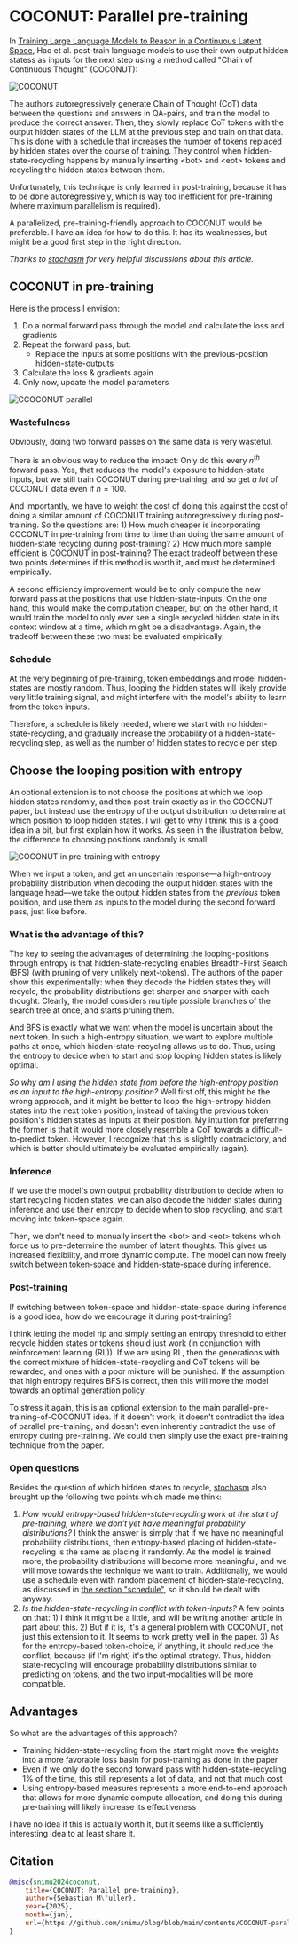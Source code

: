# COCONUT: Parallel pre-training

In [Training Large Language Models to Reason in a Continuous Latent Space](https://arxiv.org/abs/2412.06769), Hao et al. post-train language models to use their own output hidden statess as inputs for the next step using a method called "Chain of Continuous Thought" (COCONUT):

![COCONUT](images/coconut.png)

The authors autoregressively generate Chain of Thought (CoT) data between the questions and answers in QA-pairs, and train the model to produce the correct answer. Then, they slowly replace CoT tokens with the output hidden states of the LLM at the previous step and train on that data. This is done with a schedule that increases the number of tokens replaced by hidden states over the course of training. They control when hidden-state-recycling happens by manually inserting \<bot\> and \<eot\> tokens and recycling the hidden states between them.

Unfortunately, this technique is only learned in post-training, because it has to be done autoregressively, which is way too inefficient for pre-training (where maximum parallelism is required).

A parallelized, pre-training-friendly approach to COCONUT would be preferable. I have an idea for how to do this. It has its weaknesses, but might be a good first step in the right direction.

*Thanks to [stochasm](https://x.com/stochasticchasm) for very helpful discussions about this article.*

## COCONUT in pre-training

Here is the process I envision:

1. Do a normal forward pass through the model and calculate the loss and gradients
2. Repeat the forward pass, but:
    - Replace the inputs at some positions with the previous-position hidden-state-outputs
3. Calculate the loss & gradients again
4. Only now, update the model parameters

![CCOCONUT parallel](images/coconut-parallel-random.png)

### Wastefulness

Obviously, doing two forward passes on the same data is very wasteful.

There is an obvious way to reduce the impact: Only do this every $n^{th}$ forward pass. Yes, that reduces the model's exposure to hidden-state inputs, but we still train COCONUT during pre-training, and so get *a lot* of COCONUT data even if $n=100$.

And importantly, we have to weight the cost of doing this against the cost of doing a similar amount of COCONUT training autoregressively during post-training. So the questions are: 1) How much cheaper is incorporating COCONUT in pre-training from time to time than doing the same amount of hidden-state recycling during post-training? 2) How much more sample efficient is COCONUT in post-training? The exact tradeoff between these two points determines if this method is worth it, and must be determined empirically.

A second efficiency improvement would be to only compute the new forward pass at the positions that use hidden-state-inputs. On the one hand, this would make the computation cheaper, but on the other hand, it would train the model to only ever see a single recycled hidden state in its context window at a time, which might be a disadvantage. Again, the tradeoff between these two must be evaluated empirically.

### Schedule

At the very beginning of pre-training, token embeddings and model hidden-states are mostly random. Thus, looping the hidden states will likely provide very little training signal, and might interfere with the model's ability to learn from the token inputs.

Therefore, a schedule is likely needed, where we start with no hidden-state-recycling, and gradually increase the probability of a hidden-state-recycling step, as well as the number of hidden states to recycle per step.

## Choose the looping position with entropy

An optional extension is to not choose the positions at which we loop hidden states randomly, and then post-train exactly as in the COCONUT paper, but instead use the entropy of the output distribution to determine at which position to loop hidden states. I will get to why I think this is a good idea in a bit, but first explain how it works. As seen in the illustration below, the difference to choosing positions randomly is small:

![COCONUT in pre-training with entropy](images/coconut-parallel.png)

When we input a token, and get an uncertain response&mdash;a high-entropy probability distribution when decoding the output hidden states with the language head&mdash;we take the output hidden states from the *previous* token position, and use them as inputs to the model during the second forward pass, just like before.

### What is the advantage of this?

The key to seeing the advantages of determining the looping-positions through entropy is that hidden-state-recycling enables Breadth-First Search (BFS) (with pruning of very unlikely next-tokens). The authors of the paper show this experimentally: when they decode the hidden states they will recycle, the probability distributions get sharper and sharper with each thought. Clearly, the model considers multiple possible branches of the search tree at once, and starts pruning them.

And BFS is exactly what we want when the model is uncertain about the next token. In such a high-entropy situation, we want to explore multiple paths at once, which hidden-state-recycling allows us to do. Thus, using the entropy to decide when to start and stop looping hidden states is likely optimal.

*So why am I using the hidden state from before the high-entropy position as an input to the high-entropy position?* Well first off, this might be the wrong approach, and it might be better to loop the high-entropy hidden states into the next token position, instead of taking the previous token position's hidden states as inputs at their position. My intuition for preferring the former is that it would more closely resemble a CoT towards a difficult-to-predict token. However, I recognize that this is slightly contradictory, and which is better should ultimately be evaluated empirically (again).

### Inference

If we use the model's own output probability distribution to decide when to start recycling hidden states, we can also decode the hidden states during inference and use their entropy to decide when to stop recycling, and start moving into token-space again.

Then, we don't need to manually insert the \<bot\> and \<eot\> tokens which force us to pre-determine the number of latent thoughts. This gives us increased flexibility, and more dynamic compute. The model can now freely switch between token-space and hidden-state-space during inference.

### Post-training

If switching between token-space and hidden-state-space during inference is a good idea, how do we encourage it during post-training?

I think letting the model rip and simply setting an entropy threshold to either recycle hidden states or tokens should just work (in conjunction with reinforcement learning (RL)). If we are using RL, then the generations with the correct mixture of hidden-state-recycling and CoT tokens will be rewarded, and ones with a poor mixture will be punished. If the assumption that high entropy requires BFS is correct, then this will move the model towards an optimal generation policy.

To stress it again, this is an optional extension to the main parallel-pre-training-of-COCONUT idea. If it doesn't work, it doesn't contradict the idea of parallel pre-training, and doesn't even inherently contradict the use of entropy during pre-training. We could then simply use the exact pre-training technique from the paper.

### Open questions

Besides the question of which hidden states to recycle, [stochasm](https://x.com/stochasticchasm) also brought up the following two points which made me think:

1. *How would entropy-based hidden-state-recycling work at the start of pre-training, where we don't yet have meaningful probability distributions?* I think the answer is simply that if we have no meaningful probability distributions, then entropy-based placing of hidden-state-recycling is the same as placing it randomly. As the model is trained more, the probability distributions will become more meaningful, and we will move towards the technique we want to train. Additionally, we would use a schedule even with random placement of hidden-state-recycling, as discussed in [the section "schedule"](#schedule), so it should be dealt with anyway.
2. *Is the hidden-state-recycling in conflict with token-inputs?* A few points on that: 1) I think it might be a little, and will be writing another article in part about this. 2) But if it is, it's a general problem with COCONUT, not just this extension to it. It seems to work pretty well in the paper. 3) As for the entropy-based token-choice, if anything, it should reduce the conflict, because (if I'm right) it's the optimal strategy. Thus, hidden-state-recycling will encourage probability distributions similar to predicting on tokens, and the two input-modalities will be more compatible.

## Advantages

So what are the advantages of this approach?

- Training hidden-state-recycling from the start might move the weights into a more favorable loss basin for post-training as done in the paper
- Even if we only do the second forward pass with hidden-state-recycling $1\%$ of the time, this still represents a lot of data, and not that much cost
- Using entropy-based measures represents a more end-to-end approach that allows for more dynamic compute allocation, and doing this during pre-training will likely increase its effectiveness

I have no idea if this is actually worth it, but it seems like a sufficiently interesting idea to at least share it.

## Citation

```bibtex
@misc{snimu2024coconut,
    title={COCONUT: Parallel pre-training},
    author={Sebastian M\"uller},
    year={2025},
    month={jan},
    url={https://github.com/snimu/blog/blob/main/contents/COCONUT-parallel-pretraining/article.md}
}
```

